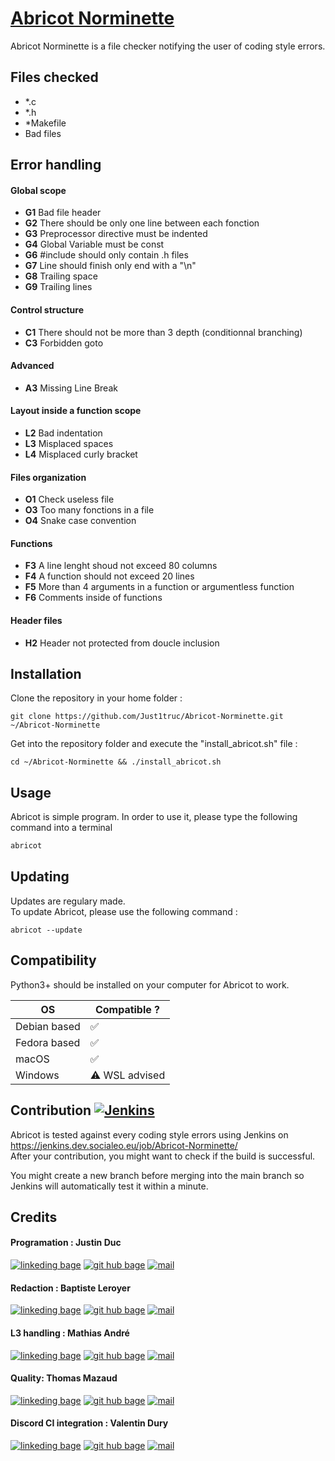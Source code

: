 # [Abricot Norminette](https://github.com/Just1truc/Abricot-Norminette)

Abricot Norminette is a file checker notifying the user of coding style errors.

## Files checked

- *.c
- *.h
- *Makefile
- Bad files

## Error handling

#### Global scope

- **G1** Bad file header
- **G2** There should be only one line between each fonction
- **G3** Preprocessor directive must be indented
- **G4** Global Variable must be const
- **G6** #include should only contain .h files
- **G7** Line should finish only end with a "\n"
- **G8** Trailing space
- **G9** Trailing lines

####  Control structure

- **C1** There should not be more than 3 depth (conditionnal branching)
- **C3** Forbidden goto

####  Advanced

- **A3** Missing Line Break

#### Layout inside a function scope

- **L2** Bad indentation
- **L3** Misplaced spaces
- **L4** Misplaced curly bracket

#### Files organization

- **O1** Check useless file
- **O3** Too many fonctions in a file
- **O4** Snake case convention

#### Functions

- **F3** A line lenght shoud not exceed 80 columns
- **F4** A function should not exceed 20 lines
- **F5** More than 4 arguments in a function or argumentless function
- **F6** Comments inside of functions

#### Header files

- **H2** Header not protected from doucle inclusion

## Installation

Clone the repository in your home folder :
```
git clone https://github.com/Just1truc/Abricot-Norminette.git ~/Abricot-Norminette
```
Get into the repository folder and execute the "install_abricot.sh" file :
```
cd ~/Abricot-Norminette && ./install_abricot.sh
```

## Usage

Abricot is simple program. In order to use it, please type the following command into a terminal

```bash
abricot
```

## Updating

Updates are regulary made.<br />
To update Abricot, please use the following command :
```
abricot --update
```

## Compatibility

Python3+ should be installed on your computer for Abricot to work.

| OS           	| Compatible ?  	|
|--------------	|---------------	|
| Debian based 	| ✅             	|
| Fedora based 	| ✅             	|
| macOS        	| ✅             	|
| Windows      	| ⚠️ WSL advised 	|

## Contribution [![Jenkins](https://img.shields.io/jenkins/build?jobUrl=https%3A%2F%2Fjenkins.dev.socialeo.eu%2Fjob%2FAbricot-Norminette%2Fjob%2Fmain%2F&label=Jenkins&logo=Jenkins&logoColor=red&style=for-the-badge)](https://jenkins.dev.socialeo.eu/job/Abricot-Norminette/)

Abricot is tested against every coding style errors using Jenkins on https://jenkins.dev.socialeo.eu/job/Abricot-Norminette/ <br />
After your contribution, you might want to check if the build is successful.

You might create a new branch before merging into the main branch so Jenkins will automatically test it within a minute.

## Credits

#### Programation : Justin Duc

[![linkeding bage](https://img.shields.io/badge/-linkedin-0A66C2?logo=linkedin&style=for-the-badge)](https://www.linkedin.com/in/justin-duc-51b09b225/)
[![git hub bage](https://img.shields.io/badge/-GitHub-181717?logo=GitHub&style=for-the-badge)](https://github.com/Just1truc)
[![mail](https://img.shields.io/badge/-Mail-0078D4?logo=Microsoft-Outlook&style=for-the-badge)](mailto:justin.duc@epitech.eu)

#### Redaction : Baptiste Leroyer

[![linkeding bage](https://img.shields.io/badge/-linkedin-0A66C2?logo=linkedin&style=for-the-badge)](https://www.linkedin.com/in/baptiste-leroyer-a69894227/)
[![git hub bage](https://img.shields.io/badge/-GitHub-181717?logo=GitHub&style=for-the-badge)](https://github.com/ZiplEix)
[![mail](https://img.shields.io/badge/-Mail-0078D4?logo=Microsoft-Outlook&style=for-the-badge)](mailto:baptiste.leroyer@epitech.eu)

#### L3 handling : Mathias André

[![linkeding bage](https://img.shields.io/badge/-linkedin-0A66C2?logo=linkedin&style=for-the-badge)](https://www.linkedin.com/in/mathias-andr%C3%A9-a7b30721a/)
[![git hub bage](https://img.shields.io/badge/-GitHub-181717?logo=GitHub&style=for-the-badge)](https://github.com/MathiDEV)
[![mail](https://img.shields.io/badge/-Mail-0078D4?logo=Microsoft-Outlook&style=for-the-badge)](mailto:mathias.andre@epitech.eu)

#### Quality: Thomas Mazaud

[![linkeding bage](https://img.shields.io/badge/-linkedin-0A66C2?logo=linkedin&style=for-the-badge)](https://www.linkedin.com/in/thomasmazaud/)
[![git hub bage](https://img.shields.io/badge/-GitHub-181717?logo=GitHub&style=for-the-badge)](https://github.com/Fyroeo)
[![mail](https://img.shields.io/badge/-Mail-0078D4?logo=Microsoft-Outlook&style=for-the-badge)](mailto:thomas.mazaud@epitech.eu)

#### Discord CI integration : Valentin Dury

[![linkeding bage](https://img.shields.io/badge/-linkedin-0A66C2?logo=linkedin&style=for-the-badge)](https://www.linkedin.com/in/valentin-dury/)
[![git hub bage](https://img.shields.io/badge/-GitHub-181717?logo=GitHub&style=for-the-badge)](https://github.com/Ardorax)
[![mail](https://img.shields.io/badge/-Mail-0078D4?logo=Microsoft-Outlook&style=for-the-badge)](mailto:valentin.dury@epitech.eu)
